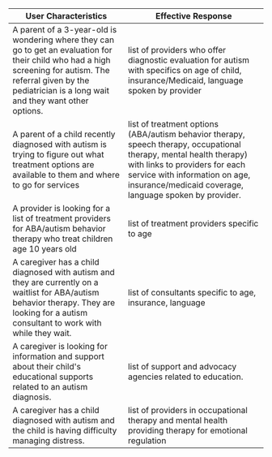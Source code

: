 | User Characteristics                                                                                                                                                                                                 | Effective Response                                                                                                                                                                                                                               |
|----------------------------------------------------------------------------------------------------------------------------------------------------------------------------------------------------------------------|--------------------------------------------------------------------------------------------------------------------------------------------------------------------------------------------------------------------------------------------------|
| A parent of a 3-year-old is wondering where they can go to get an evaluation for their child who had a high screening for autism. The referral given by the pediatrician is a long wait and they want other options. | list of providers who offer diagnostic evaluation for autism with specifics on age of child, insurance/Medicaid, language spoken by provider                                                                                                     |
| A parent of a child recently diagnosed with autism is trying to figure out what treatment options are available to them and where to go for services                                                                 | list of treatment options (ABA/autism behavior therapy, speech therapy, occupational therapy, mental health therapy) with links to providers for each service with information on age, insurance/medicaid coverage, language spoken by provider. |
| A provider is looking for a list of treatment providers for ABA/autism behavior therapy who treat children age 10 years old                                                                                          | list of treatment providers specific to age                                                                                                                                                                                                      |
| A caregiver has a child diagnosed with autism and they are currently on a waitlist for ABA/autism behavior therapy. They are looking for a autism consultant to work with while they wait.                           | list of consultants specific to age, insurance, language                                                                                                                                                                                         |
| A caregiver is looking for information and support about their child's educational supports related to an autism diagnosis.                                                                                          | list of support and advocacy agencies related to education.                                                                                                                                                                                      |
| A caregiver has a child diagnosed with autism and the child is having difficulty managing distress.                                                                                                                  | list of providers in occupational therapy and mental health providing therapy for emotional regulation                                                                                                                                           |